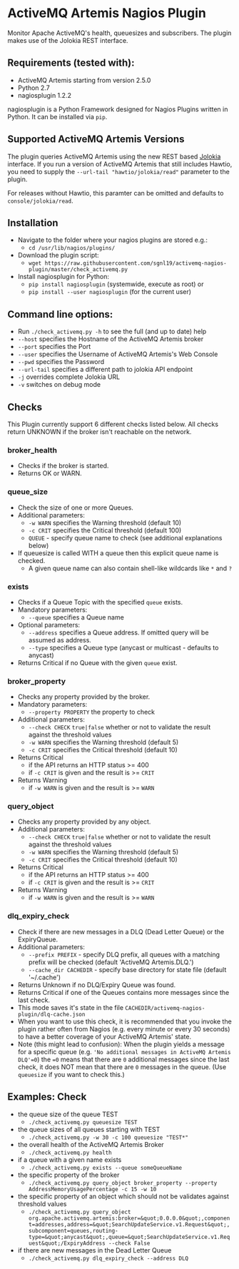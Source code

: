 # ActiveMQ Artemis Nagios Plugin
Monitor Apache ActiveMQ's health, queuesizes and subscribers. The plugin makes use of the Jolokia REST interface.


## Requirements (tested with):
- ActiveMQ Artemis starting from version 2.5.0
- Python 2.7
- nagiosplugin 1.2.2

nagiosplugin is a Python Framework designed for Nagios Plugins written in Python.
It can be installed via ```pip```.


## Supported ActiveMQ Artemis Versions
The plugin queries ActiveMQ Artemis using the new REST based [Jolokia](https://jolokia.org/) interface.
If you run a version of ActiveMQ Artemis that still includes Hawtio,
you need to supply the ```--url-tail "hawtio/jolokia/read"``` parameter to the plugin.

For releases without Hawtio, this paramter can be omitted and defaults to ```console/jolokia/read```.


## Installation

- Navigate to the folder where your nagios plugins are stored e.g.:
  - ```cd /usr/lib/nagios/plugins/```
- Download the plugin script:
  - ```wget https://raw.githubusercontent.com/sgnl19/activemq-nagios-plugin/master/check_activemq.py```
- Install nagiosplugin for Python:
  - ```pip install nagiosplugin``` (systemwide, execute as root) or
  - ```pip install --user nagiosplugin``` (for the current user)


## Command line options:
- Run ```./check_activemq.py -h``` to see the full (and up to date) help
- ```--host``` specifies the Hostname of the ActiveMQ Artemis broker
- ```--port``` specifies the Port
- ```--user``` specifies the Username of ActiveMQ Artemis's Web Console
- ```--pwd``` specifies the Password
- ```--url-tail``` specifies a different path to jolokia API endpoint
- ```-j``` overrides complete Jolokia URL
- ```-v``` switches on debug mode


## Checks

This Plugin currently support 6 different checks listed below.
All checks return UNKNOWN if the broker isn't reachable on the network.

### broker_health
- Checks if the broker is started.
- Returns OK or WARN.

### queue_size
- Check the size of one or more Queues.
- Additional parameters:
  - ```-w WARN``` specifies the Warning threshold (default 10)
  - ```-c CRIT``` specifies the Critical threshold (default 100)
  - ```QUEUE``` - specify queue name to check (see additional explanations below)
- If queuesize is called WITH a queue then this explicit queue name is checked.
  - A given queue name can also contain shell-like wildcards like ```*``` and ```?```

### exists
- Checks if a Queue Topic with the specified `queue` exists.
- Mandatory parameters:
  - ```--queue``` specifies a Queue name
- Optional parameters:
  - ```--address``` specifies a Queue address. If omitted query will be assumed as address.
  - ```--type``` specifies a Queue type (anycast or multicast - defaults to anycast)
- Returns Critical if no Queue with the given `queue` exist.

### broker_property
- Checks any property provided by the broker.
- Mandatory parameters:
  - ```--property PROPERTY``` the property to check
- Additional parameters:
  - ```--check CHECK``` `true|false` whether or not to validate the result against the threshold values
  - ```-w WARN``` specifies the Warning threshold (default 5)
  - ```-c CRIT``` specifies the Critical threshold (default 10)
- Returns Critical
  - if the API returns an HTTP status >= 400
  - if ```-c CRIT``` is given and the result is >= `CRIT`
- Returns Warning
  - if ```-w WARN``` is given and the result is >= `WARN`

### query_object
- Checks any property provided by any object.
- Additional parameters:
  - ```--check CHECK``` `true|false` whether or not to validate the result against the threshold values
  - ```-w WARN``` specifies the Warning threshold (default 5)
  - ```-c CRIT``` specifies the Critical threshold (default 10)
- Returns Critical
  - if the API returns an HTTP status >= 400
  - if ```-c CRIT``` is given and the result is >= `CRIT`
- Returns Warning
  - if ```-w WARN``` is given and the result is >= `WARN`

### dlq_expiry_check
- Check if there are new messages in a DLQ (Dead Letter Queue) or the ExpiryQueue.
- Additional parameters:
  - ```--prefix PREFIX``` - specify DLQ prefix, all queues with a matching prefix will be checked (default 'ActiveMQ Artemis.DLQ.')
  - ```--cache_dir CACHEDIR``` - specify base directory for state file (default '~/.cache')
- Returns Unknown if no DLQ/Expiry Queue was found.
- Returns Critical if one of the Queues contains more messages since the last check.
- This mode saves it's state in the file
  ``CACHEDIR/activemq-nagios-plugin/dlq-cache.json``
- When you want to use this check, it is recommended that you invoke the
  plugin rather often from Nagios (e.g. every minute or every 30 seconds)
  to have a better coverage of your ActiveMQ Artemis' state.
- Note (this might lead to confusion): When the plugin yields a message for
  a specific queue (e.g. ``'No additional messages in ActiveMQ Artemis DLQ'=0``)
  the `=0` means that there are `0` additional messages since the last check,
  it does NOT mean that there are `0` messages in the queue. (Use `queuesize`
  if you want to check this.)


## Examples: Check
- the queue size of the queue TEST
  - ```./check_activemq.py queuesize TEST```
- the queue sizes of all queues starting with TEST
  - ```./check_activemq.py -w 30 -c 100 queuesize "TEST*"```
- the overall health of the ActiveMQ Artemis Broker
  - ```./check_activemq.py health```
- if a queue with a given name exists
  - ```./check_activemq.py exists --queue someQueueName```
- the specific property of the broker
  - ```./check_activemq.py query_object broker_property --property AddressMemoryUsagePercentage -c 15 -w 10```
- the specific property of an object which should not be validates against threshold values
  - ```./check_activemq.py query_object org.apache.activemq.artemis:broker=&quot;0.0.0.0&quot;,component=addresses,address=&quot;SearchUpdateService.v1.Request&quot;,subcomponent=queues,routing-type=&quot;anycast&quot;,queue=&quot;SearchUpdateService.v1.Request&quot;/ExpiryAddress --check False```
- if there are new messages in the Dead Letter Queue
  - ```./check_activemq.py dlq_expiry_check --address DLQ```
